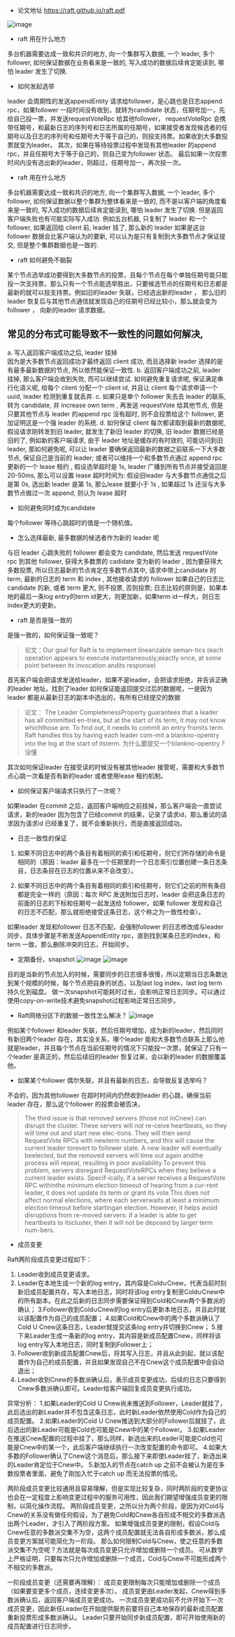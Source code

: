 * 论文地址
https://raft.github.io/raft.pdf

![image](https://user-images.githubusercontent.com/20329409/218662231-f6e1591f-7baa-4bac-8d1b-faecedffe7a3.png)


* raft 用在什么地方 

多台机器需要达成一致和共识的地方, 向一个集群写入数据, 一个 leader, 多个 follower, 如何保证数据在业务看来是一致的, 写入成功的数据后续肯定能读到, 哪怕 leader 发生了切换. 

* 如何发起选举

leader 会周期性的发送appendEntity 请求给follower，是心跳也是日志append rpc，如果follower 一段时间没有收到，就转为candidate 状态，任期号加一，先给自己投一票，并发送requestVoteRpc 给其他follower，
requestVoteRpc 会携带任期号，和最新日志的序列号和日志所属的任期号，如果接受者发现候选者的任期号以及日志的序列号和任期号大于等于自己的，则投支持票。如果收到大多数投票就变为leader。
其次，如果在等待投票过程中发现有其他leader 的append rpc，并且任期号大于等于自己的，则自己变为follower 状态。
最后如果一次投票时间内没有选出新的leader，则超过，任期号加一，再次投一次。

 * raft 用在什么地方

 多台机器需要达成一致和共识的地方, 向一个集群写入数据, 一个 leader, 多个 follower, 如何保证数据以整个集群为整体看来是一致的, 而不是以客户端的角度看来是一致的, 写入成功的数据后续肯定能读到, 哪怕 leader 发生了切换. 但是返回客户端失败也有可能实际写入成功. 例如五台机器, 只复制了 leader 和一个 follower, 如果返回给 client 前, leader 挂了, 那么新的 leader 如果是这台 follower 数据会比客户端认为的要新, 可以认为是只有复制到大多数节点才保证提交, 但是整个集群数据也是一致的. 

* raft 如何避免不脑裂

某个节点选举成功要得到大多数节点的投票，且每个节点在每个单独任期号能只能投一次支持票，那么只有一个节点能选举胜出，只要候选节点的任期号和日志都是最新的就可以投支持票。例如旧的leader 失联，已经选出新的leader ，
那么旧的leader 恢复后与其他节点通信就发现自己的任期号已经比较小，那么就会变为follower ， 向新的leader 请求数据。

 ## 常见的分布式可能导致不一致性的问题如何解决, 
 a. 写入返回客户端成功之后, leader 挂掉  
 因为是大多数节点返回成功才最终返回 client 成功, 而且选择新 leader 选择的是有最多最新数据的节点, 所以依然能保证一致性.
 b. 返回客户端成功之前, leader 挂掉, 那么客户端会收到失败, 而可以继续尝试. 如何避免重复请求呢, 保证满足串行化语义呢, 给每个 client 分配一个 client id, 并且让 client 每个请求申请一个 uuid, leader 检测到重复就丢弃. 
 c. 如果只是单个 follower 失去去 leader 的联系, 转为 candidate, 并 increase own term , 再发送 requestVote 给其他节点, 但是只要其他节点与 leader 的append rpc 没有超时, 则不会投票给这个 follower, 更加证明这是一个强 leader 的系统. 
 d. 如何保证 client 每次都读取到最新的数据呢, 假设请求刚转发到旧 leader, 就发生了新旧 leader 的切换, 旧 leader 数据已经是旧的了, 例如新的客户端请求, 由于 leader 地址是缓存的有时效的, 可能访问到旧 leader, 那如何避免呢, 可以让 leader 要确保返回最新的数据之前联系一下大多数节点, 保证自己是当前的 leader; 
 或者可以维持一个和多数节点通过 append rpc 更新的一个 lease 租约 , 假设选举超时是 1s, leader 广播到所有节点并接受返回是 20-50ms, 那么可以设置 lease 超时时间为: 假设旧leader 与大多数节点通信之后是第 0s,  选出新 leader 是第 1s, 那么lease 就要小于 1s , 如果超过 1s 还没与大多数节点做过一次 append, 则认为 lease 超时

* 如何避免同时成为candidate

每个follower 等待心跳超时的值是一个随机值。

* 怎么选择最新, 最多数据的候选者作为新的 leader 呢

与旧 leader 心跳失败的 follower 都会变为 candidate, 然后发送 requestVote rpc 到其他 follower, 获得大多数票的 cadidate 变为新的 leader , 因为要获得大多数投票, 所以日志最新的节点肯定在多数节点其中, 请求中带上candidate 的 term, 最新的日志的 term 和 index , 其他接收请求的 follower 如果自己的日志比 candidate 的新, 或者 term 更大, 则不投票, 否则投票; 日志比较的原则是，如果本地的最后一条log entry的term id更大，则更加新，如果term id一样大，则日志 index更大的更新。

* raft 是否是强一致的

是强一致的，如何保证强一致呢？
>论文：Our goal for Raft is to implement linearizable seman-tics (each operation appears to execute instantaneously,exactly once, at some point between its invocation andits response)

首先客户端会把请求发送给leader，如果不是leader，会把请求拒绝，并告诉正确的leader 地址。找到了leader 如何保证能返回提交过后的数据呢，一是因为leader 都是从最新日志的副本中选出的，有所有已经提交的数据
>论文： The Leader CompletenessProperty guarantees that a leader has all committed en-tries, but at the start of its term, it may not know whichthose are. To find out, it needs to commit an entry fromits term. Raft handles this by having each leader com-mit a blankno-opentry into the log at the start of itsterm. 
为什么要提交一个blankno-opentry ? 没懂

其次如何保证leader 在接受读的时候没有被其他leader 接管呢，需要和大多数节点心跳一次看是否有新的leader 或者使用lease 租约机制。

* 如何保证客户端请求只执行了一次呢？

如果leader 在commit 之后，返回客户端响应之前挂掉，那么客户端会一直尝试请求，新的leader 因为包含了已经commit 的结果，记录了请求id，那么重试的请求因为请求id 已经重复了，就不会重新执行，而是直接返回成功。

* 日志一致性的保证

1. 如果不同日志中的两个条目有着相同的索引和任期号，则它们所存储的命令是相同的（原因：leader 最多在一个任期里的一个日志索引位置创建一条日志条目，日志条目在日志的位置从来不会改变）。


2. 如果不同日志中的两个条目有着相同的索引和任期号，则它们之前的所有条目都是完全一样的（原因：每次 RPC 发送附加日志时，leader 会把这条日志的前面的日志的下标和任期号一起发送给 follower，如果 follower 发现和自己的日志不匹配，那么就拒绝接受这条日志，这个称之为一致性检查）。

如果leader 发现和follower 日志不匹配，会强制follower 的日志修改成与leader 同步，具体步骤是不断发送AppendEntity rpc，直到找到某条日志的index，和term 一致，那么删除冲突的日志，开始同步。

* 定期备份，snapshot
![image](https://user-images.githubusercontent.com/20329409/218662381-63a55eb5-d057-42a6-b40d-6d82dcfc4db0.png)
![image](https://user-images.githubusercontent.com/20329409/218662562-7ab8790b-326e-497c-9416-6c2071826e84.png)

目的是当新的节点加入的时候，需要同步的日志很多很慢，所以定期当日志条数达到某个规模的时候，每个节点把自身的状态，以及last log index，last log term 持久化到磁盘。
做一次snapshot可能耗时过长，会影响正常日志同步。可以通过使用copy-on-write技术避免snapshot过程影响正常日志同步。

* Raft网络分区下的数据一致性怎么解决？
![image](https://user-images.githubusercontent.com/20329409/218666469-7a25fe4e-feda-415e-8dcb-3ad4842e81b6.png)

例如某个follower 和leader 失联，然后任期号增加，成为新的leader，然后同时有新旧两个leader 存在，其实没关系，哪个leader 能和大多数节点联系上那么他就是leader，并且每个节点在当前任期号的情况下只能投一次票，就保证了只有一个leader 是真正的，然后后续旧的leader 恢复过来，会以新的leader 的数据覆盖他。

* 如果某个follower 偶尔失联，并且有最新的日志，会导致反复选举吗？ 

不会的，因为其他follower 在超时时间内仍然收到leader 的心跳，确保当前leader 存在，那么这个follower 的投票会被否决，

>The third issue is that removed servers (those not inCnew) can disrupt the cluster. These servers will not re-ceive heartbeats, so they will time out and start new elec-tions. They will then send RequestVote RPCs with newterm numbers, and this will cause the current leader torevert to follower state. A new leader will eventually beelected, but the removed servers will time out again andthe process will repeat, resulting in poor availability.To prevent this problem, servers disregard RequestVoteRPCs when they believe a current leader exists. Specif-ically, if a server receives a RequestVote RPC withinthe minimum election timeout of hearing from a cur-rent leader, it does not update its term or grant its vote.This does not affect normal elections, where each serverwaits at least a minimum election timeout before startingan election. However, it helps avoid disruptions from re-moved servers: if a leader is able to get heartbeats to itscluster, then it will not be deposed by larger term num-bers.


* 成员变更



Raft两阶段成员变更过程如下：

1. Leader收到成员变更请求。
2. Leader在本地生成一个新的log entry，其内容是Cold∪Cnew，代表当前时刻新旧成员配置共存，写入本地日志，同时将该log entry复制至Cold∪Cnew中的所有副本。在此之后新的日志同步需要保证得到Cold和Cnew两个多数派的确认；
3.Follower收到Cold∪Cnew的log entry后更新本地日志，并且此时就以该配置作为自己的成员配置；
4.如果Cold和Cnew中的两个多数派确认了Cold U Cnew这条日志，Leader就提交这条log entry并切换到Cnew；
5.接下来Leader生成一条新的log entry，其内容是新成员配置Cnew，同样将该log entry写入本地日志，同时复制到Follower上；
6. Follower收到新成员配置Cnew后，将其写入日志，并且从此刻起，就以该配置作为自己的成员配置，并且如果发现自己不在Cnew这个成员配置中会自动退出；
7. Leader收到Cnew的多数派确认后，表示成员变更成功，后续的日志只要得到Cnew多数派确认即可。Leader给客户端回复成员变更执行成功。

异常分析：
1.如果Leader的Cold U Cnew尚未推送到Follower，Leader就挂了，此后选出的新Leader并不包含这条日志，此时新Leader依然使用Cold作为自己的成员配置。
2.如果Leader的Cold U Cnew推送到大部分的Follower后就挂了，此后选出的新Leader可能是Cold也可能是Cnew中的某个Follower。
3.如果Leader在推送Cnew配置的过程中挂了，那么同样，新选出来的Leader可能是Cold也可能是Cnew中的某一个，此后客户端继续执行一次改变配置的命令即可。
4.如果大多数的Follower确认了Cnew这个消息后，那么接下来即使Leader挂了，新选出来的Leader肯定位于Cnew中。
5.新加入的节点在catch up 之前不会被认为是在多数投票者里面，避免了刚加入忙于catch up 而无法投票的情况。

两阶段成员变更比较通用且容易理解，但是实现比较复杂，同时两阶段的变更协议也会在一定程度上影响变更过程中的服务可用性，因此我们期望增强成员变更的限制，以简化操作流程。
两阶段成员变更，之所以分为两个阶段，是因为对Cold与Cnew的关系没有做任何假设，为了避免Cold和Cnew各自形成不相交的多数派选出两个Leader，才引入了两阶段方案。
如果增强成员变更的限制，假设Cold与Cnew任意的多数派交集不为空，这两个成员配置就无法各自形成多数派，那么成员变更方案就可能简化为一阶段。
那么如何限制Cold与Cnew，使之任意的多数派交集不为空呢？方法就是每次成员变更只允许增加或删除一个成员。
可从数学上严格证明，只要每次只允许增加或删除一个成员，Cold与Cnew不可能形成两个不相交的多数派。

一阶段成员变更（还需要再理解）：
成员变更限制每次只能增加或删除一个成员（如果要变更多个成员，连续变更多次）。
成员变更由Leader发起，Cnew得到多数派确认后，返回客户端成员变更成功。
一次成员变更成功前不允许开始下一次成员变更，因此新任Leader在开始提供服务前要将自己本地保存的最新成员配置重新投票形成多数派确认。
Leader只要开始同步新成员配置，即可开始使用新的成员配置进行日志同步。
